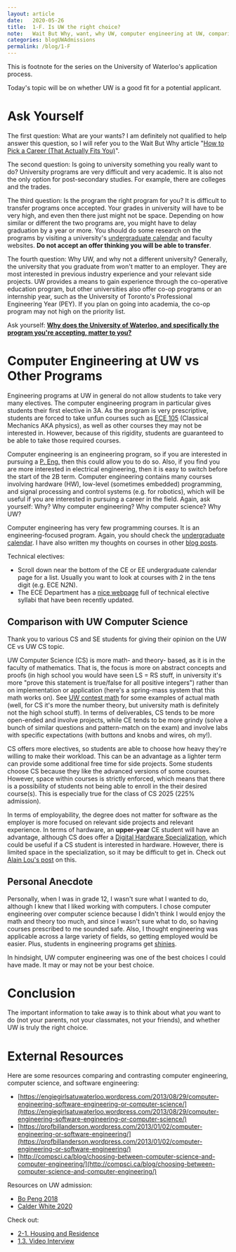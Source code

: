 ```yaml
---
layout: article
date:   2020-05-26
title:  1-F. Is UW the right choice?
note:   Wait But Why, want, why UW, computer engineering at UW, comparison with other programs
categories: blogUWAdmissions
permalink: /blog/1-F
---
```

This is footnote for the series on the University of Waterloo's application process.

Today's topic will be on whether UW is a good fit for a potential applicant.

# Ask Yourself

The first question: What are your wants? I am definitely not qualified to help answer this question, so I will refer you to the Wait But Why article "[How to Pick a Career (That Actually Fits You)](https://waitbutwhy.com/2018/04/picking-career.html)".

The second question: Is going to university something you really want to do? University programs are very difficult and very academic. It is also not the only option for post-secondary studies. For example, there are colleges and the trades.

The third question: Is the program the right program for you? It is difficult to transfer programs once accepted. Your grades in university will have to be very high, and even then there just might not be space. Depending on how similar or different the two programs are, you might have to delay graduation by a year or more. You should do some research on the programs by visiting a university's [undergraduate calendar](https://ugradcalendar.uwaterloo.ca/page/uWaterloo-Undergraduate-Calendar-Access) and faculty websites. **Do not accept an offer thinking you will be able to transfer**.

The fourth question: Why UW, and why not a different university? Generally, the university that you graduate from won't matter to an employer. They are most interested in previous industry experience and your relevant side projects. UW provides a means to gain experience through the co-operative education program, but other universities also offer co-op programs or an internship year, such as the University of Toronto's Professional Engineering Year (PEY). If you plan on going into academia, the co-op program may not high on the priority list.

Ask yourself: **[Why does the University of Waterloo, and specifically the program you're accepting, matter to you?](https://www.briantimar.com/notes/mimetic/mimetic/)**

# Computer Engineering at UW vs Other Programs

Engineering programs at UW in general do not allow students to take very many electives. The computer engineering program in particular gives students their first elective in 3A. As the program is very prescriptive, students are forced to take unfun courses such as [ECE 105](http://www.ucalendar.uwaterloo.ca/2021/COURSE/course-ECE.html#ECE105) (Classical Mechanics AKA physics), as well as other courses they may not be interested in. However, because of this rigidity, students are guaranteed to be able to take those required courses.

Computer engineering is an engineering program, so if you are interested in pursuing a [P. Eng.](https://www.peo.on.ca/) then this could allow you to do so. Also, if you find you are more interested in electrical engineering, then it is easy to switch before the start of the 2B term. Computer engineering contains many courses involving hardware (HW), low-level (sometimes embedded) programming, and signal processing and control systems (e.g. for robotics), which will be useful if you are interested in pursuing a career in the field. Again, ask yourself: Why? Why computer engineering? Why computer science? Why UW?

Computer engineering has very few programming courses. It is an engineering-focused program. Again, you should check the [undergraduate calendar](https://ugradcalendar.uwaterloo.ca/page/ENG-Computer-Engineering). I have also written my thoughts on courses in other [blog posts](/blog).

Technical electives:

* Scroll down near the bottom of the CE or EE undergraduate calendar page for a list. Usually you want to look at courses with 2 in the tens digit (e.g. ECE N*2*N).
* The ECE Department has a [nice webpage](https://uwaterloo.ca/electrical-computer-engineering/undergraduate-students/academic-planning-and-support/technical-electives-tes) full of technical elective syllabi that have been recently updated.

## Comparison with UW Computer Science

Thank you to various CS and SE students for giving their opinion on the UW CE vs UW CS topic.

UW Computer Science (CS) is more math- and theory- based, as it is in the faculty of mathematics. That is, the focus is more on abstract concepts and proofs (in high school you would have seen LS = RS stuff, in university it's more "prove this statement is true/false for all positive integers") rather than on implementation or application (here's a spring-mass system that this math works on). See [UW contest math](https://www.cemc.uwaterloo.ca/contests/contests.html) for some examples of actual math (well, for CS it's more the number theory, but university math is definitely not the high school stuff). In terms of deliverables, CS tends to be more open-ended and involve projects, while CE tends to be more grindy (solve a bunch of similar questions and pattern-match on the exam) and involve labs with specific expectations (with buttons and knobs and wires, oh my!).

CS offers more electives, so students are able to choose how heavy they're willing to make their workload. This can be an advantage as a lighter term can provide some additional free time for side projects. Some students choose CS because they like the advanced versions of some courses. However, space within courses is strictly enforced, which means that there is a possibility of students not being able to enroll in the their desired course(s). This is especially true for the class of CS 2025 (225% admission).

In terms of employability, the degree does not matter for software as the employer is more focused on relevant side projects and relevant experience. In terms of hardware, an **upper-year** CE student will have an advantage, although CS does offer a [Digital Hardware Specialization](https://ugradcalendar.uwaterloo.ca/page/MATH-Computer-Sci-Digital-Hardware-Spec), which could be useful if a CS student is interested in hardware. However, there is limited space in the specialization, so it may be difficult to get in. Check out [Alain Lou's post](https://alainlou.com/blog/2020-09-09) on this.

## Personal Anecdote

Personally, when I was in grade 12, I wasn't sure what I wanted to do, although I knew that I liked working with computers. I chose computer engineering over computer science because I didn't think I would enjoy the math and theory too much, and since I wasn't sure what to do, so having courses prescribed to me sounded safe. Also, I thought engineering was applicable across a large variety of fields, so getting employed would be easier. Plus, students in engineering programs get [shinies](https://uwaterloo.ca/engineering/current-undergraduate-students/iron-ring).

In hindsight, UW computer engineering was one of the best choices I could have made. It may or may not be your best choice.

# Conclusion

The important information to take away is to think about what *you* want to do (not your parents, not your classmates, not your friends), and whether UW is truly the right choice.

# External Resources

Here are some resources comparing and contrasting computer engineering, computer science, and software engineering:

* [https://engiegirlsatuwaterloo.wordpress.com/2013/08/29/computer-engineering-software-engineering-or-computer-science/](https://engiegirlsatuwaterloo.wordpress.com/2013/08/29/computer-engineering-software-engineering-or-computer-science/)
* [https://profbillanderson.wordpress.com/2013/01/02/computer-engineering-or-software-engineering/](https://profbillanderson.wordpress.com/2013/01/02/computer-engineering-or-software-engineering/)
* [http://compsci.ca/blog/choosing-between-computer-science-and-computer-engineering/](http://compsci.ca/blog/choosing-between-computer-science-and-computer-engineering/)

Resources on UW admission:

* [Bo Peng 2018](https://bopeng.io/how-to-get-into-waterloo-engineering)
* [Calder White 2020](https://calderwhite.medium.com/canadian-tech-school-pipeline-80e3d025ab2)

Check out:

* [2-1. Housing and Residence](/blog/2-1)
* [1.3. Video Interview](/blog/1-3)
